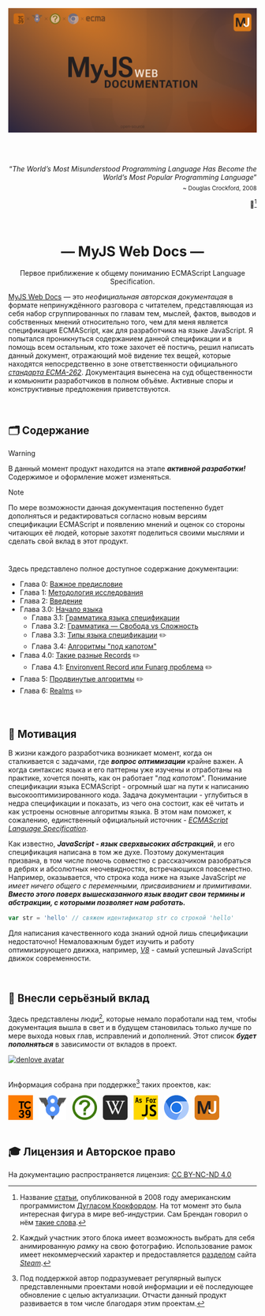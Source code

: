 <div align='center'>
    <img src='./static/img/ecma-big.png'>
</div>

<br><br>

<div align='right'>
    <q><i>The World’s Most Misunderstood Programming Language Has Become the World’s Most Popular Programming Language</i></q>
    <br>
    <sub>~ Douglas Crockford, 2008</sub>

📜[^1]

</div><br>

<hgroup>
    <h1 align='center'>— MyJS Web Docs —</h1>
    <p align='center'>Первое приближение к общему пониманию ECMAScript Language Specification.</p>
</hgroup>

[MyJS Web Docs](https://github.com/denlove/myJS) — это _неофициальная авторская документацая_ в
формате непринуждённого разговора с читателем, представляющая из себя набор сгруппированных по
главам тем, мыслей, фактов, выводов и собственных мнений относительно того, чем для меня является
спецификация ECMAScript, как для разработчика на языке JavaScript. Я попытался проникнуться
содержанием данной спецификации и в помощь всем остальным, кто тоже захочет её постичь, решил
написать данный документ, отражающий моё видение тех вещей, которые находятся непосредственно в зоне
ответственности официального
[_стандарта ECMA-262_](https://ecma-international.org/publications-and-standards/standards/ecma-262/).
Документация вынесена на суд общественности и комьюнити разработчиков в полном объёме. Активные
споры и конструктивные предложения приветствуются.

<br>

## 🗂️ Содержание

> [!WARNING]  
> В данный момент продукт находится на этапе _**активной разработки!**_ Содержимое и оформление
> может изменяться.

> [!NOTE]  
> По мере возможности данная документация постепенно будет дополняться и редактироваться согласно
> новым версиям спецификации ECMAScript и появлению мнений и оценок со стороны читающих её людей,
> которые захотят поделиться своими мыслями и сделать свой вклад в этот продукт.

#

Здесь представлено полное доступное содержание документации:

-   Глава 0: [Важное предисловие](https://mjdocs.github.io/myJS/docs/preface)
-   Глава 1: [Методология исследования](https://mjdocs.github.io/myJS/docs/methodology)
-   Глава 2: [Введение](https://mjdocs.github.io/myJS/docs/introduction)
-   Глава 3.0: [Начало языка](https://mjdocs.github.io/myJS/docs/language-beginning)
    -   Глава 3.1:
        [Грамматика языка спецификации](https://mjdocs.github.io/myJS/docs/language-beginning/language-grammar)
    -   Глава 3.2:
        [Грамматика — Свобода vs Сложность](https://mjdocs.github.io/myJS/docs/language-beginning/grammar-freedom-vs-complexity)
    -   Глава 3.3:
        [Типы языка спецификации](https://mjdocs.github.io/myJS/docs/language-beginning/language-spec-types)
        ✏️
    -   Глава 3.4:
        [Алгоритмы "под капотом"](https://mjdocs.github.io/myJS/docs/language-beginning/algorithms)
-   Глава 4.0: [Такие разные Records](https://mjdocs.github.io/myJS/docs/records) ✏️
    -   Глава 4.1:
        [Environvent Record или Funarg проблема](https://mjdocs.github.io/myJS/docs/records/environment-record)
        ✏️
-   Глава 5: [Продвинутые алгоритмы](https://mjdocs.github.io/myJS/docs/advanced-algorithms) ✏️
-   Глава 6: [Realms](https://mjdocs.github.io/myJS/docs/realms) ✏️

<br>

## 🍰 Мотивация

В жизни каждого разработчика возникает момент, когда он сталкивается с задачами, где **_вопрос
оптимизации_** крайне важен. А когда синтаксис языка и его паттерны уже изучены и отработаны на
практике, хочется понять, как он работает "_под капотом_". Понимание спецификации языка ECMAScript -
огромный шаг на пути к написанию высокооптимизированного кода. Задача документации - углубиться в
недра спецификации и показать, из чего она состоит, как её читать и как устроены основные алгоритмы
языка. В этом нам поможет, к сожалению, единственный официальный источник -
[_ECMAScript Language Specification_](https://tc39.es/ecma262/multipage/).

Как известно, **_JavaScript - язык сверхвысоких абстракций_**, и его спецификация написана в том же
духе. Поэтому документация призвана, в том числе помочь совместно с рассказчиком разобраться в
дебрях и абсолютных неочевидностях, встречающихся повсеместно. Например, оказывается, что строка
кода ниже на языке JavaScript _не имеет ничего общего с переменными, присваиванием и примитивами_.
**_Вместо этого поверх вышесказанного язык вводит свои термины и абстракции, с которыми позволяет
нам работать._**

```js
var str = 'hello' // свяжем идентификатор str со строкой 'hello'
```

Для написания качественного кода знаний одной лишь спецификации недостаточно! Немаловажным будет
изучить и работу оптимизирующего движка, например, [_V8_](https://v8.dev/blog) - самый успешный
JavaScript движок современности.

<br>

## 🚀 Внесли серьёзный вклад

Здесь представлены люди[^2], которые немало поработали над тем, чтобы документация вышла в свет и в
будущем становилась только лучше по мере выхода новых глав, исправлений и дополнений. Этот список
**_будет пополняться_** в зависимости от вкладов в проект.

<div>
    <a href='https://github.com/denlove'>
        <img width='170' height='170' src="./static/img/profile.png" alt="denlove avatar" />
    </a>
</div>
<br>

Информация собрана при поддержке[^3] таких проектов, как:

<div align='left'>
    <a href='https://tc39.es/'><img src="./static/img/tc39.png" height="50"></a>
    &nbsp;
    <a href='https://v8.dev/'><img src='./static/img/v8.png' height='50'></a>
    &nbsp;
    <a href='https://spec.whatwg.org/'><img src="./static/img/whatwg.png" height="50"></a>
    &nbsp;
    <a href='https://www.wikipedia.org/'><img src="./static/img/wiki.png" height="50"></a>
    &nbsp;
    <a href='https://www.youtube.com/@AsForJS'><img src="./static/img/asforjs.png" height="50"></a>
    &nbsp;
    <a href='https://www.chromium.org/Home/'><img src='./static/img/chromium.png' height='50'></a>
    &nbsp;
    <a href='https://github.com/mjdocs'><img src="./static/img/myJS.png" height="50"></a>
</div>

<br>

## 🎓 Лицензия и Авторское право

На документацию распространяется лицензия:
[CC BY-NC-ND 4.0](https://creativecommons.org/licenses/by-nc-nd/4.0/)

[^1]:
    Название [статьи](https://crockford.com/javascript/popular.html), опубликованной в 2008 году
    американским программистом
    [Дугласом Крокфордом](https://en.wikipedia.org/wiki/Douglas_Crockford). На тот момент это была
    интересная фигура в мире веб-индустрии. Сам Брендан говорил о нём
    [такие слова](<https://brendaneich.com/2005/06/javascript-1-2-and-in-between/#:~:text=top%20of%20it.%20(-,I%20don%E2%80%99t%20agree%20with%20everything%20Doug%20Crockford%20writes%20at%20the%20last%20two%20links%2C%20but%20most%20of%20his%20arrows%20hit%20their%20targets.,-)>).

[^2]:
    Каждый участник этого блока имеет возможность выбрать для себя анимированную _рамку_ на свою
    фотографию. Использование рамок имеет некоммерческий характер и предоставляется
    [разделом](https://store.steampowered.com/points/shop/c/avatar/cluster/1) сайта
    [_Steam_](https://store.steampowered.com/).

[^3]:
    Под поддержкой автор подразумевает регулярный выпуск представленными проектами новой информации
    и её последующее обновление с целью актуализации. Отчасти данный продукт развивается в том числе
    благодаря этим проектам.
